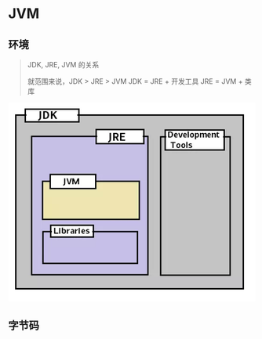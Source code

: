 # JVM

## 环境
> JDK, JRE, JVM 的关系
>
> 就范围来说，JDK > JRE > JVM
> JDK = JRE + 开发工具
> JRE = JVM + 类库

![](images/jdk&jre&jvm.png)

## 字节码